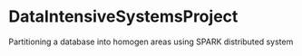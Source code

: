 # DataIntensiveSystemsProject
Partitioning a database into homogen areas using SPARK distributed system 
